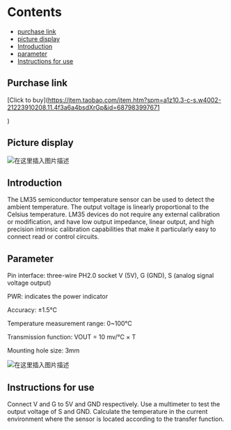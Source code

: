 ﻿# Contents

  - [purchase link](#purchase-link)
  - [picture display](#picture-display)
  - [Introduction](#introduction)
  - [parameter](#parameter)
  - [Instructions for use](#instructions-for-use)

## Purchase link
[Click to buy](https://item.taobao.com/item.htm?spm=a1z10.3-c-s.w4002-21223910208.11.4f3a6a4bsdXrGp&id=687983997671

)

## Picture display
![在这里插入图片描述](https://img-blog.csdnimg.cn/440c9aa6e9514cf483d2494a046beb42.png#pic_center)
## Introduction
The LM35 semiconductor temperature sensor can be used to detect the ambient temperature. The output voltage is linearly proportional to the Celsius temperature. LM35 devices do not require any external calibration or modification, and have low output impedance, linear output, and high precision intrinsic calibration capabilities that make it particularly easy to connect read or control circuits.

## Parameter

Pin interface: three-wire PH2.0 socket V (5V), G (GND), S (analog signal voltage output)

PWR: indicates the power indicator

Accuracy: ±1.5℃

Temperature measurement range: 0~100℃

Transmission function: VOUT = 10 mv/℃ × T

Mounting hole size: 3mm

![在这里插入图片描述](https://img-blog.csdnimg.cn/d3fa6708dda04832aa412ec64b13630d.png#pic_center)


## Instructions for use
Connect V and G to 5V and GND respectively. Use a multimeter to test the output voltage of S and GND. Calculate the temperature in the current environment where the sensor is located according to the transfer function.


